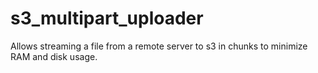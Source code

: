 # s3_multipart_uploader
Allows streaming a file from a remote server to s3 in chunks to minimize RAM and disk usage.
